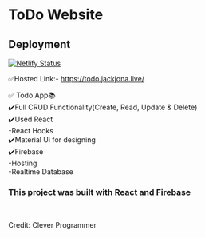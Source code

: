 # ToDo Website

## Deployment

[![Netlify Status](https://api.netlify.com/api/v1/badges/9026ddcc-29d3-47e4-ac18-fc28237d67ad/deploy-status)](https://app.netlify.com/sites/jacktodoapp/deploys)


✅Hosted Link:- https://todo.jackjona.live/


✅ Todo App📚 <br />
    ✔️Full CRUD Functionality(Create, Read, Update & Delete) <br />
    ✔️Used React <br />
        -React Hooks <br />
    ✔️Material Ui for designing <br />
    ✔️Firebase <br />
        -Hosting <br />
        -Realtime Database <br />
    

### This project was built with [React](https://github.com/facebook/create-react-app) and [Firebase](https://firebase.google.com)

<br />

Credit: Clever Programmer 

